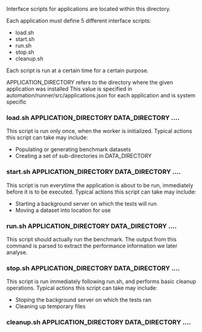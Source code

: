 Interface scripts for applications are located within this directory.

Each application must define 5 different interface scripts:
  * load.sh
  * start.sh
  * run.sh
  * stop.sh
  * cleanup.sh
  
Each script is run at a certain time for a certain purpose.

APPLICATION_DIRECTORY refers to the directory where the given application was installed
This value is specified in automation/runner/src/applications.json for each application and is system specific

### load.sh APPLICATION_DIRECTORY DATA_DIRECTORY ....
This script is run only once, when the worker is initialized.
Typical actions this script can take may include:
  * Populating or generating benchmark datasets
  * Creating a set of sub-directories in DATA_DIRECTORY

### start.sh APPLICATION_DIRECTORY DATA_DIRECTORY ....
This script is run everytime the application is about to be run, immediately before it is to be executed.
Typical actions this script can take may include:
  * Starting a background server on which the tests will run
  * Moving a dataset into location for use

### run.sh APPLICATION_DIRECTORY DATA_DIRECTORY ....
This script should actually run the benchmark.
The output from this command is parsed to extract the performance information we later analyse.

### stop.sh APPLICATION_DIRECTORY DATA_DIRECTORY ....
This script is run immediately following run.sh, and performs basic cleanup operations.
Typical actions this script can take may include:
  * Stoping the background server on which the tests ran
  * Cleaning up temporary files

### cleanup.sh APPLICATION_DIRECTORY DATA_DIRECTORY ....

